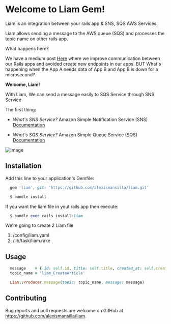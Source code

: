 # Welcome to Liam Gem!

Liam is an integration between your rails app & SNS, SQS AWS Services.

Liam allows sending a message to the AWS queue (SQS) and processes the topic name on other rails app.

What happens here?

We have a medium post [Here](https://medium.com/archdaily-on-technology/microservices-events-aws-our-path-to-improve-communication-between-our-ruby-on-rails-apps-501b65e35fa3) where we improve communication between our Rails apps and avoided create new endpoints in our apps.
BUT What's happening when the App A needs data of App B and App B is down for a microsecond?

**Welcome, Liam!**

With Liam, We can send a message easily  to SQS Service through SNS Service

The first thing:

 - *What's SNS Service?*
  Amazon Simple Notification Service (SNS) [Documentation](https://docs.aws.amazon.com/sns/latest/dg/welcome.html)

 - *What's SQS Service?*
  Amazon Simple Queue Service (SQS) [Documentation](https://docs.aws.amazon.com/AWSSimpleQueueService/latest/SQSDeveloperGuide/welcome.html)

![Image](https://miro.medium.com/max/4000/1*DjlJlFUnT1UgviJzNJZ-xQ.png)

## Installation

Add this line to your application's Gemfile:

```ruby
  gem 'liam', git: 'https://github.com/alexismansilla/liam.git'

  $ bundle install
```

If you want the liam file in yout rails app then execute:

```ruby
  $ bundle exec rails install:liam
```

We're going to create 2 Liam file

 1. /config/liam.yaml
 2. /lib/task/liam.rake

## Usage

```ruby
  message    = { id: self.id, title: self.title, created_at: self.created_at }.to_json
  topic_name = 'liam_CreateArticle'

  Liam::Producer.message(topic: topic_name, message: message)
```

## Contributing

Bug reports and pull requests are welcome on GitHub at https://github.com/alexismansilla/liam.
